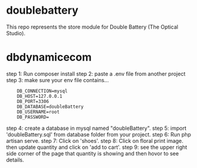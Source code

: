 # doublebattery

This repo represents the store module for Double Battery (The Optical Studio).
# dbdynamicecom
step 1: Run composer install
step 2: paste a .env file from another project
step 3: make sure your env file contains...

        DB_CONNECTION=mysql
        DB_HOST=127.0.0.1
        DB_PORT=3306
        DB_DATABASE=doubleBattery
        DB_USERNAME=root
        DB_PASSWORD=
step 4: create a database in mysql named "doubleBattery".
step 5: import 'doubleBattery.sql' from database folder from your project.
step 6: Run php artisan serve.
step 7: Click on 'shoes'.
step 8: Click on floral print image.
        then update quantity and click on 'add to cart'.
step 9: see the upper right side corner of the page that quantity is showing and then hovor to see details.
